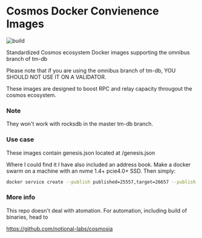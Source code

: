 # Cosmos Docker Convienence Images


![build](https://github.com/faddat/archlinux-docker/workflows/build/badge.svg)

Standardized Cosmos ecosystem Docker images supporting the omnibus branch of tm-db

Please note that if you are using the omnibus branch of tm-db, YOU SHOULD NOT USE IT ON A VALIDATOR.

These images are designed to boost RPC and relay capacity througout the cosmos ecosystem.


### Note
They won't work with rocksdb in the master tm-db branch.


### Use case

These images contain genesis.json located at /genesis.json

Where I could find it I have also included an address book.  Make a docker swarm on a machine with an nvme 1.4+ pcie4.0+ SSD.  Then simply:

```bash
docker service create --publish published=25557,target=26657 --publish published=1317,target=1317 --publish published=9090,target=9090 --publish published=8545,target=8545 --publish published=8546,target=8546--replicas 5 --name evmos ghcr.io/faddat/evmos
```


### More info

This repo doesn't deal with atomation.  For automation, including build of binaries, head to 

https://github.com/notional-labs/cosmosia



